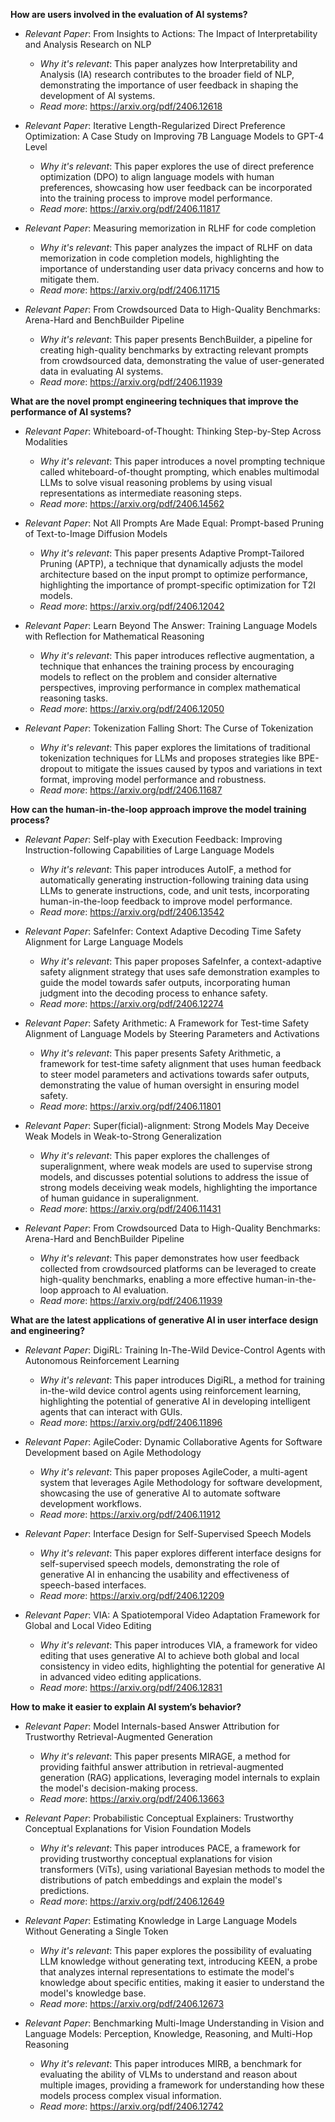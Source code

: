 **How are users involved in the evaluation of AI systems?**

- *Relevant Paper*: From Insights to Actions: The Impact of Interpretability and Analysis Research on NLP
    - *Why it's relevant*: This paper analyzes how Interpretability and Analysis (IA) research contributes to the broader field of NLP, demonstrating the importance of user feedback in shaping the development of AI systems.
    - *Read more*: https://arxiv.org/pdf/2406.12618

- *Relevant Paper*:  Iterative Length-Regularized Direct Preference Optimization: A Case Study on Improving 7B Language Models to GPT-4 Level
    - *Why it's relevant*: This paper explores the use of direct preference optimization (DPO) to align language models with human preferences, showcasing how user feedback can be incorporated into the training process to improve model performance.
    - *Read more*: https://arxiv.org/pdf/2406.11817

- *Relevant Paper*: Measuring memorization in RLHF for code completion
    - *Why it's relevant*: This paper analyzes the impact of RLHF on data memorization in code completion models, highlighting the importance of understanding user data privacy concerns and how to mitigate them. 
    - *Read more*: https://arxiv.org/pdf/2406.11715

- *Relevant Paper*: From Crowdsourced Data to High-Quality Benchmarks: Arena-Hard and BenchBuilder Pipeline
    - *Why it's relevant*: This paper presents BenchBuilder, a pipeline for creating high-quality benchmarks by extracting relevant prompts from crowdsourced data, demonstrating the value of user-generated data in evaluating AI systems.
    - *Read more*: https://arxiv.org/pdf/2406.11939

**What are the novel prompt engineering techniques that improve the performance of AI systems?**

- *Relevant Paper*: Whiteboard-of-Thought: Thinking Step-by-Step Across Modalities
    - *Why it's relevant*: This paper introduces a novel prompting technique called whiteboard-of-thought prompting, which enables multimodal LLMs to solve visual reasoning problems by using visual representations as intermediate reasoning steps. 
    - *Read more*: https://arxiv.org/pdf/2406.14562

- *Relevant Paper*: Not All Prompts Are Made Equal: Prompt-based Pruning of Text-to-Image Diffusion Models
    - *Why it's relevant*: This paper presents Adaptive Prompt-Tailored Pruning (APTP), a technique that dynamically adjusts the model architecture based on the input prompt to optimize performance, highlighting the importance of prompt-specific optimization for T2I models.
    - *Read more*: https://arxiv.org/pdf/2406.12042

- *Relevant Paper*: Learn Beyond The Answer: Training Language Models with Reflection for Mathematical Reasoning
    - *Why it's relevant*: This paper introduces reflective augmentation, a technique that enhances the training process by encouraging models to reflect on the problem and consider alternative perspectives, improving performance in complex mathematical reasoning tasks.
    - *Read more*: https://arxiv.org/pdf/2406.12050

- *Relevant Paper*: Tokenization Falling Short: The Curse of Tokenization
    - *Why it's relevant*: This paper explores the limitations of traditional tokenization techniques for LLMs and proposes strategies like BPE-dropout to mitigate the issues caused by typos and variations in text format, improving model performance and robustness.
    - *Read more*: https://arxiv.org/pdf/2406.11687

**How can the human-in-the-loop approach improve the model training process?**

- *Relevant Paper*: Self-play with Execution Feedback: Improving Instruction-following Capabilities of Large Language Models
    - *Why it's relevant*: This paper introduces AutoIF, a method for automatically generating instruction-following training data using LLMs to generate instructions, code, and unit tests, incorporating human-in-the-loop feedback to improve model performance.
    - *Read more*: https://arxiv.org/pdf/2406.13542

- *Relevant Paper*: SafeInfer: Context Adaptive Decoding Time Safety Alignment for Large Language Models
    - *Why it's relevant*: This paper proposes SafeInfer, a context-adaptive safety alignment strategy that uses safe demonstration examples to guide the model towards safer outputs, incorporating human judgment into the decoding process to enhance safety.
    - *Read more*: https://arxiv.org/pdf/2406.12274

- *Relevant Paper*: Safety Arithmetic: A Framework for Test-time Safety Alignment of Language Models by Steering Parameters and Activations
    - *Why it's relevant*: This paper presents Safety Arithmetic, a framework for test-time safety alignment that uses human feedback to steer model parameters and activations towards safer outputs, demonstrating the value of human oversight in ensuring model safety.
    - *Read more*: https://arxiv.org/pdf/2406.11801

- *Relevant Paper*: Super(ficial)-alignment: Strong Models May Deceive Weak Models in Weak-to-Strong Generalization
    - *Why it's relevant*: This paper explores the challenges of superalignment, where weak models are used to supervise strong models, and discusses potential solutions to address the issue of strong models deceiving weak models, highlighting the importance of human guidance in superalignment. 
    - *Read more*: https://arxiv.org/pdf/2406.11431

- *Relevant Paper*: From Crowdsourced Data to High-Quality Benchmarks: Arena-Hard and BenchBuilder Pipeline
    - *Why it's relevant*: This paper demonstrates how user feedback collected from crowdsourced platforms can be leveraged to create high-quality benchmarks, enabling a more effective human-in-the-loop approach to AI evaluation.
    - *Read more*: https://arxiv.org/pdf/2406.11939

**What are the latest applications of generative AI in user interface design and engineering?**

- *Relevant Paper*: DigiRL: Training In-The-Wild Device-Control Agents with Autonomous Reinforcement Learning
    - *Why it's relevant*: This paper introduces DigiRL, a method for training in-the-wild device control agents using reinforcement learning, highlighting the potential of generative AI in developing intelligent agents that can interact with GUIs.
    - *Read more*: https://arxiv.org/pdf/2406.11896

- *Relevant Paper*: AgileCoder: Dynamic Collaborative Agents for Software Development based on Agile Methodology
    - *Why it's relevant*: This paper proposes AgileCoder, a multi-agent system that leverages Agile Methodology for software development, showcasing the use of generative AI to automate software development workflows.
    - *Read more*: https://arxiv.org/pdf/2406.11912

- *Relevant Paper*: Interface Design for Self-Supervised Speech Models
    - *Why it's relevant*: This paper explores different interface designs for self-supervised speech models, demonstrating the role of generative AI in enhancing the usability and effectiveness of speech-based interfaces.
    - *Read more*: https://arxiv.org/pdf/2406.12209

- *Relevant Paper*: VIA: A Spatiotemporal Video Adaptation Framework for Global and Local Video Editing
    - *Why it's relevant*: This paper introduces VIA, a framework for video editing that uses generative AI to achieve both global and local consistency in video edits, highlighting the potential for generative AI in advanced video editing applications.
    - *Read more*: https://arxiv.org/pdf/2406.12831

**How to make it easier to explain AI system’s behavior?**

- *Relevant Paper*: Model Internals-based Answer Attribution for Trustworthy Retrieval-Augmented Generation
    - *Why it's relevant*: This paper presents MIRAGE, a method for providing faithful answer attribution in retrieval-augmented generation (RAG) applications, leveraging model internals to explain the model's decision-making process.
    - *Read more*: https://arxiv.org/pdf/2406.13663

- *Relevant Paper*: Probabilistic Conceptual Explainers: Trustworthy Conceptual Explanations for Vision Foundation Models
    - *Why it's relevant*: This paper introduces PACE, a framework for providing trustworthy conceptual explanations for vision transformers (ViTs), using variational Bayesian methods to model the distributions of patch embeddings and explain the model's predictions. 
    - *Read more*: https://arxiv.org/pdf/2406.12649

- *Relevant Paper*: Estimating Knowledge in Large Language Models Without Generating a Single Token
    - *Why it's relevant*: This paper explores the possibility of evaluating LLM knowledge without generating text, introducing KEEN, a probe that analyzes internal representations to estimate the model's knowledge about specific entities, making it easier to understand the model's knowledge base.
    - *Read more*: https://arxiv.org/pdf/2406.12673

- *Relevant Paper*:  Benchmarking Multi-Image Understanding in Vision and Language Models: Perception, Knowledge, Reasoning, and Multi-Hop Reasoning
    - *Why it's relevant*: This paper introduces MIRB, a benchmark for evaluating the ability of VLMs to understand and reason about multiple images, providing a framework for understanding how these models process complex visual information.
    - *Read more*: https://arxiv.org/pdf/2406.12742 
